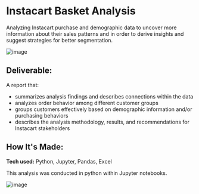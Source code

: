 # Instacart Basket Analysis
Analyzing Instacart purchase and demographic data to uncover more information about their sales patterns and in order to derive insights and suggest strategies for better segmentation.

![image](https://github.com/watsmeow/instacart_analysis/assets/99840213/78632fb3-056c-4786-9a53-6405ee6a519b)

## Deliverable:

A report that:
- summarizes analysis findings and describes connections within the data
- analyzes order behavior among different customer groups
- groups customers effectively based on demographic information and/or purchasing behaviors
- describes the analysis methodology, results, and recommendations for Instacart stakeholders

## How It's Made:

**Tech used:** Python, Jupyter, Pandas, Excel

This analysis was conducted in python within Jupyter notebooks. 

![image](https://github.com/watsmeow/instacart_analysis/assets/99840213/74e1fa38-9847-4c19-a4b3-02b5680b5aad)
